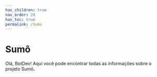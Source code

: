 ```yaml
---
has_children: true
nav_order: 20
has_toc: true
permalink: /Sumo
---
```

# Sumô

Olá, BotDev! Aqui você pode encontrar todas as informações sobre o projeto Sumô.